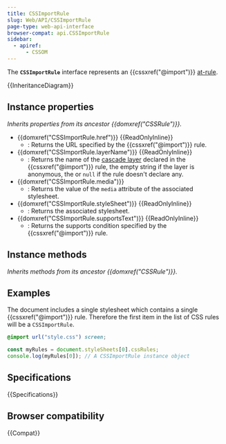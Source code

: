 ```yaml
---
title: CSSImportRule
slug: Web/API/CSSImportRule
page-type: web-api-interface
browser-compat: api.CSSImportRule
sidebar:
  - apiref:
      - CSSOM
---
```


The **`CSSImportRule`** interface represents an {{cssxref("@import")}} [at-rule](/en-US/docs/Web/CSS/CSS_syntax/At-rule).

{{InheritanceDiagram}}

## Instance properties

_Inherits properties from its ancestor {{domxref("CSSRule")}}._

- {{domxref("CSSImportRule.href")}} {{ReadOnlyInline}}
  - : Returns the URL specified by the {{cssxref("@import")}} rule.
- {{domxref("CSSImportRule.layerName")}} {{ReadOnlyInline}}
  - : Returns the name of the [cascade layer](/en-US/docs/Web/CSS/@layer) declared in the {{cssxref("@import")}} rule, the empty string if the layer is anonymous, the or `null` if the rule doesn't declare any.
- {{domxref("CSSImportRule.media")}}
  - : Returns the value of the `media` attribute of the associated stylesheet.
- {{domxref("CSSImportRule.styleSheet")}} {{ReadOnlyInline}}
  - : Returns the associated stylesheet.
- {{domxref("CSSImportRule.supportsText")}} {{ReadOnlyInline}}
  - : Returns the supports condition specified by the {{cssxref("@import")}} rule.

## Instance methods

_Inherits methods from its ancestor {{domxref("CSSRule")}}._

## Examples

The document includes a single stylesheet which contains a single {{cssxref("@import")}} rule. Therefore the first item in the list of CSS rules will be a `CSSImportRule`.

```css
@import url("style.css") screen;
```

```js
const myRules = document.styleSheets[0].cssRules;
console.log(myRules[0]); // A CSSImportRule instance object
```

## Specifications

{{Specifications}}

## Browser compatibility

{{Compat}}

